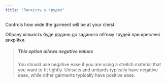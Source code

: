 ```yaml
---
title: "Легкість у грудях"
---
```


Controls how wide the garment will be at your chest.

Обрану кількість буде додано до заданого об'єму грудей при креслені викрійки.

> ##### This option allows negative values
> 
> You should use negative ease if you are using a stretch material that you want to fit tightly. Unisuits and unitards typically have negative ease, while other garments typically have positive ease.




